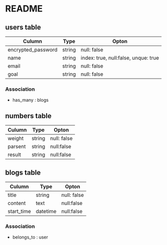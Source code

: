 # README


## users table

|Culumn|Type|Opton|
|------|----|-----|
|encrypted_password|string| null: false|
|name|string|index: true, null:false, unque: true|
|email|string|null: false|
|goal|string|null: false|

### Association
- has_many : blogs

## numbers table

|Culumn|Type|Opton|
|------|----|-----|
|weight|string| null: false|
|parsent|string|null:false|
|result|string|null:false|

## blogs table

|Culumn|Type|Opton|
|------|----|-----|
|title|string| null: false|
|content|text|null:false|
|start_time|datetime|null:false|

### Association
- belongs_to : user
